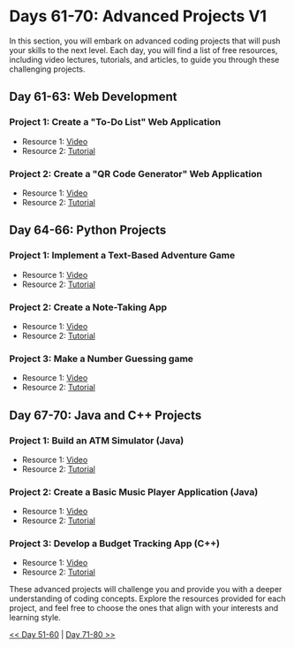 
# Days 61-70: Advanced Projects V1

In this section, you will embark on advanced coding projects that will push your skills to the next level. Each day, you will find a list of free resources, including video lectures, tutorials, and articles, to guide you through these challenging projects.

## Day 61-63: Web Development

### Project 1: Create a "To-Do List" Web Application

- Resource 1: [Video](https://youtu.be/G0jO8kUrg-I?si=ol6u7OdQhtZ2BNYG)
- Resource 2: [Tutorial](https://dev.to/codingnepal/todo-list-app-using-html-css-javascript-5e7p)

### Project 2: Create a "QR Code Generator" Web Application

- Resource 1: [Video](https://youtu.be/g1j9rR-H1lk?si=JgkRFbYfnlc4PMRb)
- Resource 2: [Tutorial](https://www.codewithrandom.com/2022/09/21/qr-code-generator-using-javascript/p)


## Day 64-66: Python Projects

### Project 1: Implement a Text-Based Adventure Game

- Resource 1: [Video](https://youtu.be/u8X6TiJA8as?si=rzIfa6tdd-jPX_Tr)
- Resource 2: [Tutorial](https://www.makeuseof.com/python-text-adventure-game-create/)

### Project 2: Create a Note-Taking App

- Resource 1: [Video](https://youtu.be/NZbxcxRRFjU?si=LfSI8f0zNMNT60N3)
- Resource 2: [Tutorial](https://iq.opengenus.org/note-taking-app-in-python/#:~:text=Creating%20a%20simple%20Note%20taking%20app%20in%20Python,7%20Running%20the%20Application%3A%20...%208%20Conclusion%3A%20)

### Project 3: Make a Number Guessing game

- Resource 1: [Video](https://www.youtube.com/watch?v=ZsRMQHbx6Xc)
- Resource 2: [Tutorial](https://www.makeuseof.com/number-guessing-game-using-python/)


## Day 67-70: Java and C++ Projects

### Project 1: Build an ATM Simulator (Java)

- Resource 1: [Video](https://youtu.be/HyLhl3eMJ_E?si=c5WtqCpB1aNL5bVc)
- Resource 2: [Tutorial](https://www.javatpoint.com/atm-program-java)


### Project 2: Create a Basic Music Player Application (Java)

- Resource 1: [Video](https://youtu.be/no9X530uJL0?si=VcuWufrelbz2yKld)
- Resource 2: [Tutorial](https://data-flair.training/blogs/java-music-player/)


### Project 3: Develop a Budget Tracking App (C++)

- Resource 1: [Video](https://youtu.be/HQKWJ21_8KA?si=Gus7Q3MXbaSzKWEPk)
- Resource 2: [Tutorial](https://codereview.stackexchange.com/questions/188577/monthlybudget-tracker-that-tracks-users-budget-and-compares-it-to-their-expense)



These advanced projects will challenge you and provide you with a deeper understanding of coding concepts. Explore the resources provided for each project, and feel free to choose the ones that align with your interests and learning style.

[<< Day 51-60](../Day_51-60/Day_51-60.md) | [Day 71-80 >>](../Day_71-80/Day_71-80.md)